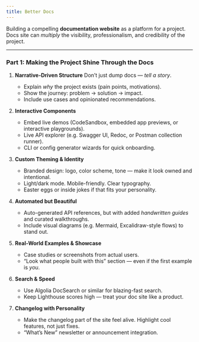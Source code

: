 ```yaml
---
title: Better Docs
---
```


Building a compelling **documentation website** as a platform for a project. Docs site can *multiply* the visibility, professionalism, and credibility of the project. 

---

### **Part 1: Making the Project Shine Through the Docs**

1. **Narrative-Driven Structure**
   Don’t just dump docs — *tell a story*.

   * Explain *why* the project exists (pain points, motivations).
   * Show the journey: problem → solution → impact.
   * Include use cases and opinionated recommendations.

2. **Interactive Components**

   * Embed live demos (CodeSandbox, embedded app previews, or interactive playgrounds).
   * Live API explorer (e.g. Swagger UI, Redoc, or Postman collection runner).
   * CLI or config generator wizards for quick onboarding.

3. **Custom Theming & Identity**

   * Branded design: logo, color scheme, tone — make it look owned and intentional.
   * Light/dark mode. Mobile-friendly. Clear typography.
   * Easter eggs or inside jokes if that fits your personality.

4. **Automated but Beautiful**

   * Auto-generated API references, but with added *handwritten guides* and curated walkthroughs.
   * Include visual diagrams (e.g. Mermaid, Excalidraw-style flows) to stand out.

5. **Real-World Examples & Showcase**

   * Case studies or screenshots from actual users.
   * “Look what people built with this” section — even if the first example is *you*.

6. **Search & Speed**

   * Use Algolia DocSearch or similar for blazing-fast search.
   * Keep Lighthouse scores high — treat your doc site like a product.

7. **Changelog with Personality**

   * Make the changelog part of the site feel alive. Highlight cool features, not just fixes.
   * “What’s New” newsletter or announcement integration.
